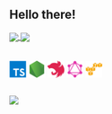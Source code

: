 ## Hello there!

<div>
  <a href="https://github.com/danielfarah54">
    <img
      align="center"
      height="157em"
      src="https://github-readme-stats-git-master-danielfarah54.vercel.app/api?username=danielfarah54&hide=stars&count_private=true&show_icons=true&theme=omni"
    />
  </a>
  <a href="https://github.com/danielfarah54">
    <img
      align="center"
      height="157em"
      src="https://github-readme-stats-git-master-danielfarah54.vercel.app/api/top-langs/?username=danielfarah54&layout=compact&theme=omni&langs_count=8"
    />
  </a>
</div>

<br>
<div style="display: inline_block">
  <br>
      <code><img height="30" title="TypeScript" src="https://raw.githubusercontent.com/devicons/devicon/master/icons/typescript/typescript-original.svg"></code>
    <code><img height="30" title="Node.js" src="https://raw.githubusercontent.com/devicons/devicon/master/icons/nodejs/nodejs-original.svg"></code>
  <code><img height="30" title="Nestjs" src="https://raw.githubusercontent.com/devicons/devicon/master/icons/nestjs/nestjs-plain.svg"></code>
  <code><img height="30" title="GraphQL" src="https://raw.githubusercontent.com/devicons/devicon/master/icons/graphql/graphql-plain.svg"></code>
  <code><img height="30" title="AWS" src="https://raw.githubusercontent.com/devicons/devicon/master/icons/amazonwebservices/amazonwebservices-original.svg"></code>
</div>

##

<div>
  <a href="https://www.linkedin.com/in/danielfarah54" target="_blank"><img src="https://img.shields.io/badge/-LinkedIn-%230077B5?style=for-the-badge&logo=linkedin&logoColor=white"></a>
</div>

<!--
**danielfarah54/danielfarah54** is a ✨ _special_ ✨ repository because its `README.md` (this file) appears on your GitHub profile.

Here are some ideas to get you started:

- 🔭 I’m currently working on ...
- 🌱 I’m currently learning ...
- 👯 I’m looking to collaborate on ...
- 🤔 I’m looking for help with ...
- 💬 Ask me about ...
- 📫 How to reach me: ...
- 😄 Pronouns: ...
- ⚡ Fun fact: ...
-->
